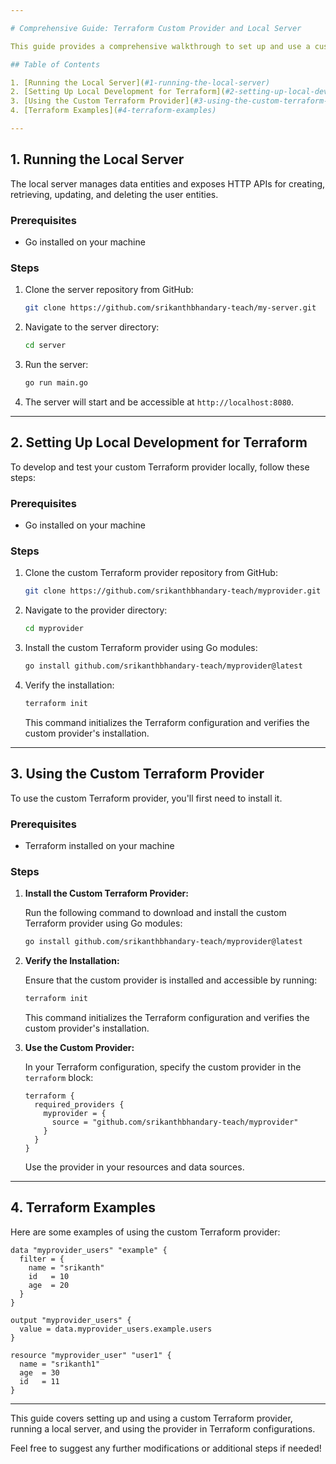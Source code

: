 ```yaml
---

# Comprehensive Guide: Terraform Custom Provider and Local Server

This guide provides a comprehensive walkthrough to set up and use a custom Terraform provider along with a local server to manage data entities.

## Table of Contents

1. [Running the Local Server](#1-running-the-local-server)
2. [Setting Up Local Development for Terraform](#2-setting-up-local-development-for-terraform)
3. [Using the Custom Terraform Provider](#3-using-the-custom-terraform-provider)
4. [Terraform Examples](#4-terraform-examples)

---
```


## 1. Running the Local Server

The local server manages data entities and exposes HTTP APIs for creating, retrieving, updating, and deleting the user entities.

### Prerequisites

- Go installed on your machine

### Steps

1. Clone the server repository from GitHub:

   ```bash
   git clone https://github.com/srikanthbhandary-teach/my-server.git
   ```

2. Navigate to the server directory:

   ```bash
   cd server
   ```

3. Run the server:

   ```bash
   go run main.go
   ```

4. The server will start and be accessible at `http://localhost:8080`.

---

## 2. Setting Up Local Development for Terraform

To develop and test your custom Terraform provider locally, follow these steps:

### Prerequisites

- Go installed on your machine

### Steps

1. Clone the custom Terraform provider repository from GitHub:

   ```bash
   git clone https://github.com/srikanthbhandary-teach/myprovider.git
   ```

2. Navigate to the provider directory:

   ```bash
   cd myprovider
   ```

3. Install the custom Terraform provider using Go modules:

   ```bash
   go install github.com/srikanthbhandary-teach/myprovider@latest
   ```

4. Verify the installation:

   ```bash
   terraform init
   ```

   This command initializes the Terraform configuration and verifies the custom provider's installation.

---

## 3. Using the Custom Terraform Provider

To use the custom Terraform provider, you'll first need to install it.

### Prerequisites

- Terraform installed on your machine

### Steps

1. **Install the Custom Terraform Provider:**

   Run the following command to download and install the custom Terraform provider using Go modules:

   ```bash
   go install github.com/srikanthbhandary-teach/myprovider@latest
   ```

2. **Verify the Installation:**

   Ensure that the custom provider is installed and accessible by running:

   ```bash
   terraform init
   ```

   This command initializes the Terraform configuration and verifies the custom provider's installation.

3. **Use the Custom Provider:**

   In your Terraform configuration, specify the custom provider in the `terraform` block:

   ```hcl
   terraform {
     required_providers {
       myprovider = {
         source = "github.com/srikanthbhandary-teach/myprovider"
       }
     }
   }
   ```

   Use the provider in your resources and data sources.

---

## 4. Terraform Examples

Here are some examples of using the custom Terraform provider:

```hcl
data "myprovider_users" "example" {
  filter = {
    name = "srikanth"
    id   = 10
    age  = 20
  }
}

output "myprovider_users" {
  value = data.myprovider_users.example.users
}

resource "myprovider_user" "user1" {
  name = "srikanth1"
  age  = 30
  id   = 11
}
```

---

This guide covers setting up and using a custom Terraform provider, running a local server, and using the provider in Terraform configurations.

Feel free to suggest any further modifications or additional steps if needed!
